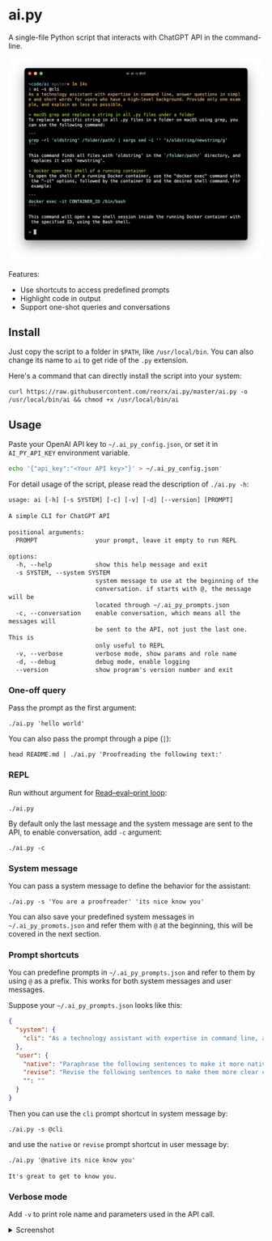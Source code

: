 # ai.py

A single-file Python script that interacts with ChatGPT API in the command-line.

![](images/screenshot-repl.png)

Features:
- Use shortcuts to access predefined prompts
- Highlight code in output
- Support one-shot queries and conversations


## Install

Just copy the script to a folder in `$PATH`, like `/usr/local/bin`. You can also change its name to `ai` to get ride of the `.py` extension.

Here's a command that can directly install the script into your system:

```
curl https://raw.githubusercontent.com/reorx/ai.py/master/ai.py -o /usr/local/bin/ai && chmod +x /usr/local/bin/ai
```


## Usage

Paste your OpenAI API key to `~/.ai_py_config.json`, or set it in `AI_PY_API_KEY` environment variable.

```bash
echo '{"api_key":"<Your API key>"}' > ~/.ai_py_config.json'
```

For detail usage of the script, please read the description of `./ai.py -h`:

```
usage: ai [-h] [-s SYSTEM] [-c] [-v] [-d] [--version] [PROMPT]

A simple CLI for ChatGPT API

positional arguments:
  PROMPT                your prompt, leave it empty to run REPL

options:
  -h, --help            show this help message and exit
  -s SYSTEM, --system SYSTEM
                        system message to use at the beginning of the
                        conversation. if starts with @, the message will be
                        located through ~/.ai_py_prompts.json
  -c, --conversation    enable conversation, which means all the messages will
                        be sent to the API, not just the last one. This is
                        only useful to REPL
  -v, --verbose         verbose mode, show params and role name
  -d, --debug           debug mode, enable logging
  --version             show program's version number and exit
```

### One-off query

Pass the prompt as the first argument:

```
./ai.py 'hello world'
```

You can also pass the prompt through a pipe (`|`):

```
head README.md | ./ai.py 'Proofreading the following text:'
```

### REPL

Run without argument for [Read–eval–print loop](https://en.wikipedia.org/wiki/Read%E2%80%93eval%E2%80%93print_loop):

```
./ai.py
```

By default only the last message and the system message are sent to the API,
to enable conversation, add `-c` argument:

```
./ai.py -c
```

### System message

You can pass a system message to define the behavior for the assistant:

```
./ai.py -s 'You are a proofreader' 'its nice know you'
```

You can also save your predefined system messages in `~/.ai_py_promots.json`
and refer them with `@` at the beginning, this will be covered in the next section.


### Prompt shortcuts

You can predefine prompts in `~/.ai_py_prompts.json` and refer to them by using `@` as a prefix.
This works for both system messages and user messages.

Suppose your `~/.ai_py_prompts.json` looks like this:

```json
{
  "system": {
    "cli": "As a technology assistant with expertise in command line, answer questions in simple and short words for users who have a high-level background. Provide only one example, and explain as less as possible."
  },
  "user": {
    "native": "Paraphrase the following sentences to make it more native:\n",
    "revise": "Revise the following sentences to make them more clear concise and coherent:\n",
    "": ""
  }
}
```

Then you can use the `cli` prompt shortcut in system message by:

```
./ai.py -s @cli
```

and use the `native` or `revise` prompt shortcut in user message by:

```
./ai.py '@native its nice know you'

It's great to get to know you.
```

### Verbose mode

Add `-v` to print role name and parameters used in the API call.

<details>
  <summary>Screenshot</summary>

  ![](screenshot-repl-verbose.png)
</details>
